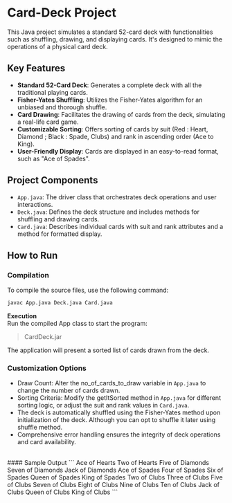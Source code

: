 # Card-Deck Project

This Java project simulates a standard 52-card deck with functionalities such as shuffling, drawing, and displaying cards. It's designed to mimic the operations of a physical card deck.

## Key Features

- **Standard 52-Card Deck**: Generates a complete deck with all the traditional playing cards.
- **Fisher-Yates Shuffling**: Utilizes the Fisher-Yates algorithm for an unbiased and thorough shuffle.
- **Card Drawing**: Facilitates the drawing of cards from the deck, simulating a real-life card game.
- **Customizable Sorting**: Offers sorting of cards by suit (Red : Heart, Diamond ; Black : Spade, Clubs) and rank in ascending order (Ace to King).
- **User-Friendly Display**: Cards are displayed in an easy-to-read format, such as "Ace of Spades".

## Project Components

- `App.java`: The driver class that orchestrates deck operations and user interactions.
- `Deck.java`: Defines the deck structure and includes methods for shuffling and drawing cards.
- `Card.java`: Describes individual cards with suit and rank attributes and a method for formatted display.

## How to Run

### Compilation

To compile the source files, use the following command:

```bash
javac App.java Deck.java Card.java
```
**Execution**<br>
Run the compiled App class to start the program:

>CardDeck.jar

The application will present a sorted list of cards drawn from the deck.

### Customization Options
- Draw Count: Alter the no_of_cards_to_draw variable in `App.java` to change the number of cards drawn.
- Sorting Criteria: Modify the getItSorted method in `App.java` for different sorting logic, or adjust the suit and rank values in `Card.java`.
- The deck is automatically shuffled using the Fisher-Yates method upon initialization of the deck. Although you can opt to shuffle it later using shuffle method.
- Comprehensive error handling ensures the integrity of deck operations and card availability.
<br>
#### Sample Output
```
Ace of Hearts
Two of Hearts
Five of Diamonds
Seven of Diamonds
Jack of Diamonds
Ace of Spades
Four of Spades
Six of Spades
Queen of Spades
King of Spades
Two of Clubs
Three of Clubs
Five of Clubs
Seven of Clubs
Eight of Clubs
Nine of Clubs
Ten of Clubs
Jack of Clubs
Queen of Clubs
King of Clubs
```
